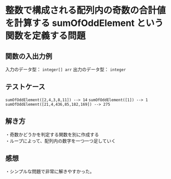 # 整数で構成される配列内の奇数の合計値を計算する sumOfOddElement という関数を定義する問題

## 関数の入出力例
入力のデータ型： `integer[] arr`
出力のデータ型： `integer`

## テストケース
`sumOfOddElement([2,4,3,8,11]) --> 14`
`sumOfOddElement([1]) --> 1`
`sumOfOddElement([21,4,436,85,182,169]) --> 275`

## 解き方
・奇数かどうかを判定する関数を別に作成する<br>
・ループによって、配列内の数字を一つ一つ足していく<br>

## 感想
・シンプルな問題で非常に解きやすかった。<br>
